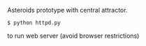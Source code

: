 Asteroids prototype with central attractor.

```$ python httpd.py```

to run web server (avoid browser restrictions)


